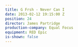 ```yaml
---
title: G Frsh - Never Can I
date: 2013-02-12 19:15:00 Z
position: 24
director: James Partridge
production-company: Equal Focus
equipment: RED Epic
is-shown: false
---
```


